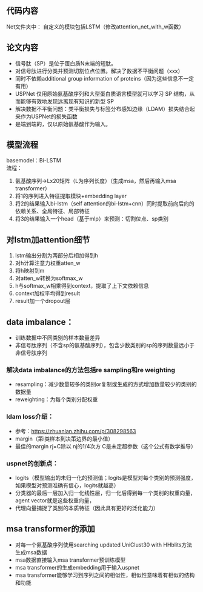 ## 代码内容
Net文件夹中：
自定义的模块包括LSTM（修改attention_net_with_w函数）

## 论文内容
- 信号肽（SP）是位于蛋白质N末端的短肽。
- 对信号肽进行分类并预测切割位点位置。解决了数据不平衡问题（xxx）
- 同时不依赖additional group information of proteins（因为这些信息不一定有用）
- USPNet 仅用原始氨基酸序列和大型蛋白质语言模型就可以学习 SP 结构，从而能够有效地发现远离现有知识的新型 SP
- 解决数据不平衡问题：类平衡损失与标签分布感知边缘（LDAM）损失结合起来作为USPNet的损失函数
- 是端到端的，仅以原始氨基酸作为输入。

## 模型流程
basemodel：Bi-LSTM  
流程：  
1. 氨基酸序列->Lx20矩阵（L为序列长度）（生成msa，然后再输入msa transformer）
2. 将1的序列进入特征提取模块+embedding layer
3. 将2的结果输入bi-lstm（self attention的bi-lstm+cnn）同时提取前向后向的依赖关系、全局特征、局部特征
4. 将3的结果输入一个head（基于mlp）来预测：切割位点、sp类别

## 对lstm加attention细节
1. lstm输出分割为两部分后相加得到h
2. 对h计算注意力权重atten_w
3. 将h映射到m
4. 对atten_w转换为softmax_w
5. h与softmax_w相乘得到context，提取了上下文依赖信息
6. context加权平均得到result
7. result加一个dropout层

## data imbalance：
- 训练数据中不同类别的样本数量差异
- 非信号肽序列（不含sp的氨基酸序列），包含少数类别的sp的序列数量远小于非信号肽序列

### 解决data imbalance的方法包括re sampling和re weighting
- resampling：减少数量较多的类别or复制或生成的方式增加数量较少的类别的数据量
- reweighting：为每个类别分配权重

### ldam loss介绍：
- 参考：https://zhuanlan.zhihu.com/p/308298563
- margin（第i类样本到决策边界的最小值）
- 最佳的margin rj=C除以 nj的1/4次方  C是未定超参数（这个公式有数学推导）

### uspnet的创新点：
- logits（模型输出的未归一化的预测值；logits是模型对每个类别的预测强度，如果模型对预测准确有信心，logits就越高）
- 分类器的最后一层加入归一化线性层，归一化后得到每一个类别的权重向量，agent vector就是这些权重向量，
- 代理向量捕捉了类别的本质特征（因此具有更好的泛化能力）

## msa transformer的添加
- 对每一个氨基酸序列使用searching updated UniClust30 with HHblits方法生成msa数据
- msa数据直接输入msa transformer预训练模型
- msa transformer的生成embedding用于输入uspnet
- msa transformer能够学习到序列之间的相似性，相似性意味着有相似的结构和功能
